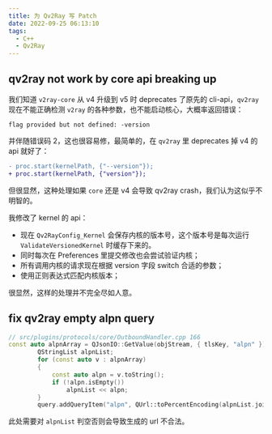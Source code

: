 ```yaml
---
title: 为 Qv2Ray 写 Patch
date: 2022-09-25 06:13:10
tags:
  - C++
  - Qv2Ray
---
```


## qv2ray not work by core api breaking up

我们知道 `v2ray-core` 从 v4 升级到 v5 时 deprecates 了原先的 cli-api，`qv2ray` 现在不能正确检测 `v2ray` 的各种参数，也不能启动核心，大概率返回错误：

```
flag provided but not defined: -version
```

并伴随错误码 2，这也很容易修，最简单的，在 `qv2ray` 里 deprecates 掉 v4 的 api 就好了：

```diff c++
- proc.start(kernelPath, {"--version"});
+ proc.start(kernelPath, {"version"});
```

但很显然，这种处理如果 `core` 还是 v4 会导致 qv2ray crash，我们认为这似乎不明智的。

我修改了 kernel 的 api：

- 现在 `Qv2RayConfig_Kernel` 会保存内核的版本号，这个版本号是每次运行 `ValidateVersionedKernel` 时缓存下来的。
- 同时每次在 Preferences 里提交修改也会尝试验证内核；
- 所有调用内核的请求现在根据 version 字段 switch 合适的参数；
- 使用正则表达式匹配内核版本；

很显然，这样的处理并不完全尽如人意。

## fix qv2ray empty alpn query

```c++
// src/plugins/protocols/core/OutboundHandler.cpp 166
const auto alpnArray = QJsonIO::GetValue(objStream, { tlsKey, "alpn" }).toArray();
        QStringList alpnList;
        for (const auto v : alpnArray)
        {
            const auto alpn = v.toString();
            if (!alpn.isEmpty())
                alpnList << alpn;
        }
        query.addQueryItem("alpn", QUrl::toPercentEncoding(alpnList.join(",")));
```

此处需要对 `alpnList` 判空否则会导致生成的 url 不合法。

